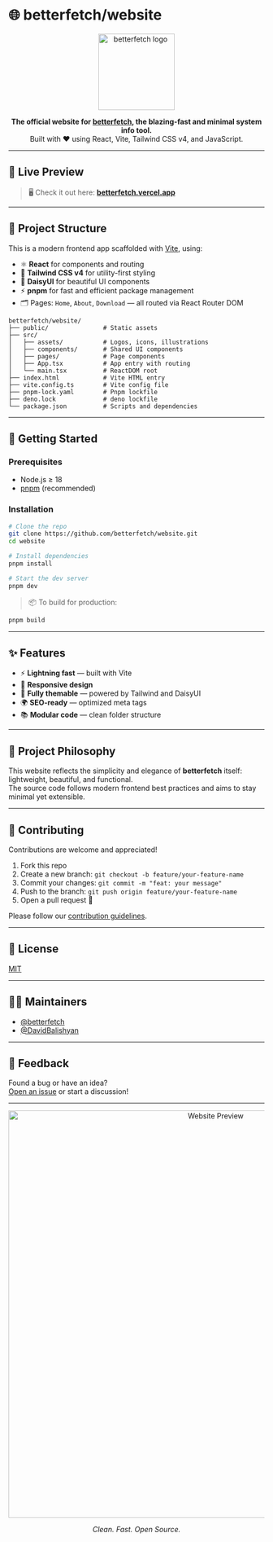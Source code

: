# 🌐 betterfetch/website

<p align="center">
  <img src="https://raw.githubusercontent.com/betterfetch/assets/main/logo.svg" alt="betterfetch logo" width="150"/>
</p>

<p align="center">
  <strong>The official website for <a href="https://github.com/betterfetch/betterfetch">betterfetch</a>, the blazing-fast and minimal system info tool.</strong><br/>
  Built with ❤️ using React, Vite, Tailwind CSS v4, and JavaScript.
</p>

---

## 🚀 Live Preview

> 🖥️ Check it out here: [**betterfetch.vercel.app**](https://betterfetch.vercel.app)

---

## 📁 Project Structure

This is a modern frontend app scaffolded with [Vite](https://vitejs.dev), using:

- ⚛️ **React** for components and routing  
- 🎨 **Tailwind CSS v4** for utility-first styling  
- 🎨 **DaisyUI** for beautiful UI components  
- ⚡ **pnpm** for fast and efficient package management  
- 🗂️ Pages: `Home`, `About`, `Download` — all routed via React Router DOM

```
betterfetch/website/
├── public/               # Static assets
├── src/
│   ├── assets/           # Logos, icons, illustrations
│   ├── components/       # Shared UI components
│   ├── pages/            # Page components
│   ├── App.tsx           # App entry with routing
│   └── main.tsx          # ReactDOM root
├── index.html            # Vite HTML entry
├── vite.config.ts        # Vite config file
├── pnpm-lock.yaml        # Pnpm lockfile
├── deno.lock             # deno lockfile
└── package.json          # Scripts and dependencies
```

---

## 🧪 Getting Started

### Prerequisites

- Node.js ≥ 18  
- [pnpm](https://pnpm.io) (recommended)

### Installation

```bash
# Clone the repo
git clone https://github.com/betterfetch/website.git
cd website

# Install dependencies
pnpm install

# Start the dev server
pnpm dev
```

> 📦 To build for production:
```bash
pnpm build
```

---

## ✨ Features

- ⚡ **Lightning fast** — built with Vite  
- 📱 **Responsive design**
- 🎨 **Fully themable** — powered by Tailwind and DaisyUI  
- 🌍 **SEO-ready** — optimized meta tags  
- 📚 **Modular code** — clean folder structure  

---

## 🧠 Project Philosophy

This website reflects the simplicity and elegance of **betterfetch** itself: lightweight, beautiful, and functional.  
The source code follows modern frontend best practices and aims to stay minimal yet extensible.

---

## 🤝 Contributing

Contributions are welcome and appreciated!

1. Fork this repo  
2. Create a new branch: `git checkout -b feature/your-feature-name`  
3. Commit your changes: `git commit -m "feat: your message"`  
4. Push to the branch: `git push origin feature/your-feature-name`  
5. Open a pull request 🚀

Please follow our [contribution guidelines](CONTRIBUTING.md).

---

## 📜 License

[MIT](LICENSE)

---

## 🧑‍💻 Maintainers

- [@betterfetch](https://github.com/betterfetch)  
- [@DavidBalishyan](https://github.com/DavidBalishyan)

---

## 💬 Feedback

Found a bug or have an idea?  
[Open an issue](https://github.com/betterfetch/website/issues/new) or start a discussion!

---

<p align="center">
  <img src="https://github.com/betterfetch/betterfetch/blob/main/img/example_image_2.png" alt="Website Preview" width="800"/>
</p>

<p align="center">
  <em>Clean. Fast. Open Source.</em>
</p>
